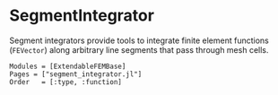 # SegmentIntegrator

Segment integrators provide tools to integrate finite element functions (`FEVector`) along arbitrary line segments that pass through mesh cells.

```@autodocs
Modules = [ExtendableFEMBase]
Pages = ["segment_integrator.jl"]
Order   = [:type, :function]
```
